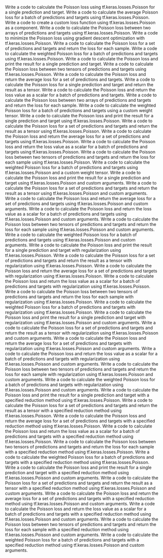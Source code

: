 Write a code to calculate the Poisson loss using tf.keras.losses.Poisson for a single prediction and target.
Write a code to calculate the average Poisson loss for a batch of predictions and targets using tf.keras.losses.Poisson.
Write a code to create a custom loss function using tf.keras.losses.Poisson as a component.
Write a code to calculate the Poisson loss between two arrays of predictions and targets using tf.keras.losses.Poisson.
Write a code to minimize the Poisson loss using gradient descent optimization with tf.keras.losses.Poisson.
Write a code to calculate the Poisson loss for a set of predictions and targets and return the loss for each sample.
Write a code to calculate the weighted Poisson loss for a batch of predictions and targets using tf.keras.losses.Poisson.
Write a code to calculate the Poisson loss and print the result for a single prediction and target.
Write a code to calculate the Poisson loss between two tensors of predictions and targets using tf.keras.losses.Poisson.
Write a code to calculate the Poisson loss and return the average loss for a set of predictions and targets.
Write a code to calculate the Poisson loss for a single prediction and target and return the result as a tensor.
Write a code to calculate the Poisson loss and return the loss value as a scalar for a batch of predictions and targets.
Write a code to calculate the Poisson loss between two arrays of predictions and targets and return the loss for each sample.
Write a code to calculate the weighted Poisson loss for a batch of predictions and targets using a custom weight tensor.
Write a code to calculate the Poisson loss and print the result for a single prediction and target using tf.keras.losses.Poisson.
Write a code to calculate the Poisson loss for a set of predictions and targets and return the result as a tensor using tf.keras.losses.Poisson.
Write a code to calculate the Poisson loss and return the average loss for a set of predictions and targets using tf.keras.losses.Poisson.
Write a code to calculate the Poisson loss and return the loss value as a scalar for a batch of predictions and targets using tf.keras.losses.Poisson.
Write a code to calculate the Poisson loss between two tensors of predictions and targets and return the loss for each sample using tf.keras.losses.Poisson.
Write a code to calculate the weighted Poisson loss for a batch of predictions and targets using tf.keras.losses.Poisson and a custom weight tensor.
Write a code to calculate the Poisson loss and print the result for a single prediction and target using tf.keras.losses.Poisson and custom arguments.
Write a code to calculate the Poisson loss for a set of predictions and targets and return the result as a tensor using tf.keras.losses.Poisson and custom arguments.
Write a code to calculate the Poisson loss and return the average loss for a set of predictions and targets using tf.keras.losses.Poisson and custom arguments.
Write a code to calculate the Poisson loss and return the loss value as a scalar for a batch of predictions and targets using tf.keras.losses.Poisson and custom arguments.
Write a code to calculate the Poisson loss between two tensors of predictions and targets and return the loss for each sample using tf.keras.losses.Poisson and custom arguments.
Write a code to calculate the weighted Poisson loss for a batch of predictions and targets using tf.keras.losses.Poisson and custom arguments.
Write a code to calculate the Poisson loss and print the result for a single prediction and target with regularization using tf.keras.losses.Poisson.
Write a code to calculate the Poisson loss for a set of predictions and targets and return the result as a tensor with regularization using tf.keras.losses.Poisson.
Write a code to calculate the Poisson loss and return the average loss for a set of predictions and targets with regularization using tf.keras.losses.Poisson.
Write a code to calculate the Poisson loss and return the loss value as a scalar for a batch of predictions and targets with regularization using tf.keras.losses.Poisson.
Write a code to calculate the Poisson loss between two tensors of predictions and targets and return the loss for each sample with regularization using tf.keras.losses.Poisson.
Write a code to calculate the weighted Poisson loss for a batch of predictions and targets with regularization using tf.keras.losses.Poisson.
Write a code to calculate the Poisson loss and print the result for a single prediction and target with regularization using tf.keras.losses.Poisson and custom arguments.
Write a code to calculate the Poisson loss for a set of predictions and targets and return the result as a tensor with regularization using tf.keras.losses.Poisson and custom arguments.
Write a code to calculate the Poisson loss and return the average loss for a set of predictions and targets with regularization using tf.keras.losses.Poisson and custom arguments.
Write a code to calculate the Poisson loss and return the loss value as a scalar for a batch of predictions and targets with regularization using tf.keras.losses.Poisson and custom arguments.
Write a code to calculate the Poisson loss between two tensors of predictions and targets and return the loss for each sample with regularization using tf.keras.losses.Poisson and custom arguments.
Write a code to calculate the weighted Poisson loss for a batch of predictions and targets with regularization using tf.keras.losses.Poisson and custom arguments.
Write a code to calculate the Poisson loss and print the result for a single prediction and target with a specified reduction method using tf.keras.losses.Poisson.
Write a code to calculate the Poisson loss for a set of predictions and targets and return the result as a tensor with a specified reduction method using tf.keras.losses.Poisson.
Write a code to calculate the Poisson loss and return the average loss for a set of predictions and targets with a specified reduction method using tf.keras.losses.Poisson.
Write a code to calculate the Poisson loss and return the loss value as a scalar for a batch of predictions and targets with a specified reduction method using tf.keras.losses.Poisson.
Write a code to calculate the Poisson loss between two tensors of predictions and targets and return the loss for each sample with a specified reduction method using tf.keras.losses.Poisson.
Write a code to calculate the weighted Poisson loss for a batch of predictions and targets with a specified reduction method using tf.keras.losses.Poisson.
Write a code to calculate the Poisson loss and print the result for a single prediction and target with a specified reduction method using tf.keras.losses.Poisson and custom arguments.
Write a code to calculate the Poisson loss for a set of predictions and targets and return the result as a tensor with a specified reduction method using tf.keras.losses.Poisson and custom arguments.
Write a code to calculate the Poisson loss and return the average loss for a set of predictions and targets with a specified reduction method using tf.keras.losses.Poisson and custom arguments.
Write a code to calculate the Poisson loss and return the loss value as a scalar for a batch of predictions and targets with a specified reduction method using tf.keras.losses.Poisson and custom arguments.
Write a code to calculate the Poisson loss between two tensors of predictions and targets and return the loss for each sample with a specified reduction method using tf.keras.losses.Poisson and custom arguments.
Write a code to calculate the weighted Poisson loss for a batch of predictions and targets with a specified reduction method using tf.keras.losses.Poisson and custom arguments.
